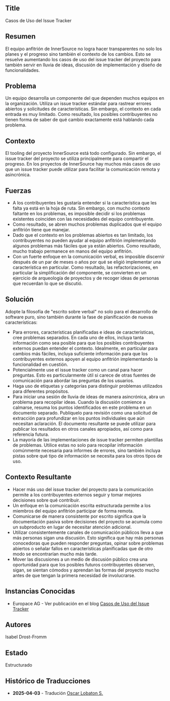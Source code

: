 ## Title

Casos de Uso del Issue Tracker

## Resumen

El equipo anfitrión de InnerSource no logra hacer transparentes no solo los planes y el progreso sino también el contexto de los cambios. Esto se resuelve aumentando los casos de uso del issue tracker del proyecto para también servir en lluvia de ideas, discusión de implementación y diseño de funcionalidades.

## Problema

Un equipo desarrolla un componente del que dependen muchos equipos en la organización. Utiliza un issue tracker estándar para rastrear errores abiertos y solicitudes de características. Sin embargo, el contexto en cada entrada es muy limitado. Como resultado, los posibles contribuyentes no tienen forma de saber de qué cambio exactamente está hablando cada problema.

## Contexto

El tooling del proyecto InnerSource está todo configurado. Sin embargo, el issue tracker del proyecto se utiliza principalmente para compartir el progreso. En los proyectos de InnerSource hay muchos más casos de uso que un issue tracker puede utilizar para facilitar la comunicación remota y asincrónica.

## Fuerzas

- A los contribuyentes les gustaría entender si la característica que les falta ya está en la hoja de ruta. Sin embargo, con mucho contexto faltante en los problemas, es imposible decidir si los problemas existentes coinciden con las necesidades del equipo contribuyente.
- Como resultado, se abren muchos problemas duplicados que el equipo anfitrión tiene que manejar.
- Dado que el contexto en los problemas abiertos es tan limitado, los contribuyentes no pueden ayudar al equipo anfitrión implementando algunos problemas más fáciles que ya están abiertos. Como resultado, mucho trabajo permanece en manos del equipo anfitrión.
- Con un fuerte enfoque en la comunicación verbal, es imposible discernir después de un par de meses o años por qué se eligió implementar una característica en particular. Como resultado, las refactorizaciones, en particular la simplificación del componente, se convierten en un ejercicio de arqueología de proyectos y de recoger ideas de personas que recuerdan lo que se discutió.

## Solución

Adopte la filosofía de "escrito sobre verbal" no solo para el desarrollo de software puro, sino también durante la fase de planificación de nuevas características:

- Para errores, características planificadas e ideas de características, cree problemas separados. En cada uno de ellos, incluya tanta información como sea posible para que los posibles contribuyentes externos puedan entender el contexto. Idealmente, en particular para cambios más fáciles, incluya suficiente información para que los contribuyentes externos apoyen al equipo anfitrión implementando la funcionalidad en cuestión.
- Potencialmente use el issue tracker como un canal para hacer preguntas. Esto es particularmente útil si carece de otras fuentes de comunicación para abordar las preguntas de los usuarios.
- Haga uso de etiquetas y categorías para distinguir problemas utilizados para diferentes propósitos.
- Para iniciar una sesión de lluvia de ideas de manera asincrónica, abra un problema para recopilar ideas. Cuando la discusión comience a calmarse, resuma los puntos identificados en este problema en un documento separado. Publíquelo para revisión como una solicitud de extracción para profundizar en los puntos individuales que aún necesitan aclaración. El documento resultante se puede utilizar para publicar los resultados en otros canales apropiados, así como para referencia futura.
- La mayoría de las implementaciones de issue tracker permiten plantillas de problemas. Utilice estas no solo para recopilar información comúnmente necesaria para informes de errores, sino también incluya pistas sobre qué tipo de información se necesita para los otros tipos de uso.

## Contexto Resultante

- Hacer más uso del issue tracker del proyecto para la comunicación permite a los contribuyentes externos seguir y tomar mejores decisiones sobre qué contribuir.
- Un enfoque en la comunicación escrita estructurada permite a los miembros del equipo anfitrión participar de forma remota.
- Comunicarse de manera consistente por escrito significa que la documentación pasiva sobre decisiones del proyecto se acumula como un subproducto en lugar de necesitar atención adicional.
- Utilizar consistentemente canales de comunicación públicos lleva a que más personas sigan una discusión. Esto significa que hay más personas conocedoras que pueden responder preguntas, opinar sobre problemas abiertos o señalar fallos en características planificadas que de otro modo se encontrarían mucho más tarde.
- Mover las discusiones a un medio de discusión público crea una oportunidad para que los posibles futuros contribuyentes observen, sigan, se sientan cómodos y aprendan las formas del proyecto mucho antes de que tengan la primera necesidad de involucrarse.

## Instancias Conocidas

* Europace AG - Ver publicación en el blog [Casos de Uso del Issue Tracker](https://tech.europace.de/post/using-issues-for-asking-questions-and-tracking-work/)

## Autores

Isabel Drost-Fromm

## Estado

Estructurado

## Histórico de Traducciones

- **2025-04-03** - Tradución [Oscar Lobaton S.](https://github.com/ovas04)

